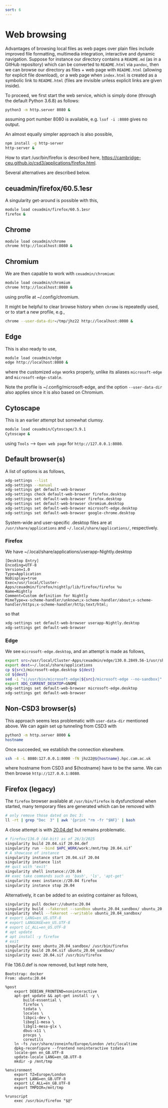```yaml
---
sort: 6
---
```


# Web browsing

Advantages of browsing local files as web pages over plain files include improved file formatting, multimedia integration, interactive
and dynamic navigation. Suppose for instance our directory contains a `README.md` (as in a GitHub repository) which can be converted to
`README.html` via `pandoc`, then we can browse our directory as files + web page with `README.html` (allowing for explicit file
download), or a web page when `index.html` is created as a symbolic link to `README.html` (files are invisible unless explicit links are
given inside).

To proceed, we first start the web service, which is simply done (through the default Python 3.6.8) as follows:

```bash
python3 -m http.server 8080 &
```

assuming port number 8080 is available, e.g. `lsof -i :8080` gives no output.

An almost equally simpler approach is also possible,

```bash
npm install -g http-server
http-server &
```

How to start /usr/bin/firefox is described here, <https://cambridge-ceu.github.io/csd3/applications/firefox.html>.

Several alternatives are described below.

## ceuadmin/firefox/60.5.1esr

A singularity get-around is possible with this,

```bash
module load ceuadmin/firefox/60.5.1esr
firefox &
```

## Chrome

```bash
module load ceuadmin/chrome
chrome http://localhost:8080 &
```

## Chromium

We are then capable to work with `ceuadmin/chromium`:

```bash
module load ceuadmin/chromium
chrome http://localhost:8080 &
```

using profile at ~/.config/chromium.

It might be helpful to clear browse history when `chrome` is repeatedly used, or to start a new profile, e.g.,

```bash
chrome --user-data-dir=/tmp/jhz22 http://localhost:8080 &
```

## Edge

This is also ready to use,

```bash
module load ceuadmin/edge
edge http://localhost:8080 &
```

where the customized `edge` works properly, unlike its aliases `microsoft-edge` and `microsoft-edge-stable`.

Note the profile is ~/.config/microsoft-edge, and the option `--user-data-dir` also applies since it is also based on Chromium.

## Cytoscape

This is an earlier attempt but somewhat clumsy.

```bash
module load ceuadmin/Cytoscape/3.9.1
Cytoscape &
```

using `Tools` --> `Open web page` for `http://127.0.0.1:8080`.

## Default browser(s)

A list of options is as follows,

```bash
xdg-settings --list
xdg-settings --manual
xdg-settings get default-web-browser
xdg-settings check default-web-browser firefox.desktop
xdg-settings set default-web-browser firefox.desktop
xdg-settings set default-web-browser chromium.desktop
xdg-settings set default-web-browser microsoft-edge.desktop
xdg-settings set default-web-browser google-chrome.desktop
```

System-wide and user-specific .desktop files are at `/usr/share/applications` and `~/.local/share/applications/`, respectively.

### Firefox

We have ~/.local/share/applications/userapp-Nightly.desktop

```
[Desktop Entry]
Encoding=UTF-8
Version=1.0
Type=Application
NoDisplay=true
Exec=/usr/local/Cluster-Apps/ceuadmin/firefox/nightly/lib/firefox/firefox %u
Name=Nightly
Comment=Custom definition for Nightly
MimeType=x-scheme-handler/unknown;x-scheme-handler/about;x-scheme-handler/https;x-scheme-handler/http;text/html;
```

so that

```bash
xdg-settings set default-web-browser userapp-Nightly.desktop
xdg-settings get default-web-browser
```

### Edge

We see `microsoft-edge.desktop`, and an attempt is made as follows,

```bash
export src=/usr/local/Cluster-Apps/ceuadmin/edge/130.0.2849.56-1/usr/share/applications/
export dest=~/.local/share/applications
cp ${src}/microsoft-edge.desktop ${dest}
cd ${dest}
sed -i "s|/usr/bin/microsoft-edge|${src}/microsoft-edge --no-sandbox|" ${dest}/microsoft.desktop
export XDG_CURRENT_DESKTOP=GNOME
xdg-settings set default-web-browser microsoft-edge.desktop
xdg-settings get default-web-browser
```

## Non-CSD3 browser(s)

This approach seems less problematic with `user-data-dir` mentioned above. We can again set up tunneling from CSD3 with

```bash
python3 -m http.server 8000 &
hostname
```

Once succeeded, we establish the connection elsewhere.

```bash
ssh -4 -L 8080:127.0.0.1:8000 -fN jhz22@${hostname}.hpc.cam.ac.uk
```

where hostname from CSD3 and ${hostname} have to be the same. We can then browse `http://127.0.0.1:8080`.

## Firefox (legacy)

The `firefox` browser available at `/usr/bin/firefox` is dysfunctional when started, many temporary files are generated which can be removed with

```bash
# only remove those dated on Dec 3:
ll -rt | grep "Dec  3" | awk '{print "rm -fr "$NF}' | bash
```

A close attempt is with [20.04.def](files/20.04.def) but remains problematic.

```bash
# firefox/136.0 (64-bit) as of 26/3/2025
singularity build 20.04.sif 20.04.def
singularity run --bind $HPC_WORK/work:/mnt/tmp 20.04.sif`
# A showcase of instance
singularity instance start 20.04.sif 20.04
singularity instance list
## quit with 'exit'
singularity shell instance://20.04
## exec take commands such as 'bash', 'ls', 'apt-get'
singularity exec instance://20.04 firefox
singularity instance stop 20.04
```

Alternatively, it can be added to an existing container as follows,

```bash
singularity pull docker://ubuntu:20.04
singularity build --fakeroot --sandbox ubuntu_20.04_sandbox/ ubuntu_20.04.sif
singularity shell --fakeroot --writable ubuntu_20.04_sandbox/
# export LANG=en_US.UTF-8
# export LANGUAGE=en_US.UTF-8
# export LC_ALL=en_US.UTF-8
# apt update
# apt install -y firefox
# exit
singularity exec ubuntu_20.04_sandbox/ /usr/bin/firefox
singularity build 20.04.sif ubuntu_20.04_sandbox/
singularity exec 20.04.sif /usr/bin/firefox
```

File 136.0.def is now removed, but kept note here,

```
Bootstrap: docker
From: ubuntu:20.04

%post
    export DEBIAN_FRONTEND=noninteractive
    apt-get update && apt-get install -y \
        build-essential \
        firefox \
        tzdata \
        locales \
        libpci-dev \
        libegl1-mesa \
        libgl1-mesa-glx \
        dbus-x11 \
        procps \
        coreutils
    ln -fs /usr/share/zoneinfo/Europe/London /etc/localtime
    dpkg-reconfigure --frontend noninteractive tzdata
    locale-gen en_GB.UTF-8
    update-locale LANG=en_GB.UTF-8
    mkdir -p /mnt/tmp

%environment
    export TZ=Europe/London
    export LANG=en_GB.UTF-8
    export LC_ALL=en_GB.UTF-8
    export TMPDIR=/mnt/tmp

%runscript
    exec /usr/bin/firefox "$@"
```
